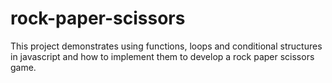 # rock-paper-scissors
This project demonstrates using functions, loops and conditional structures in javascript and how to implement them to develop a rock paper scissors game.